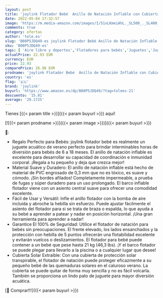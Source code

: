 ```yaml
---
layout: post
title: 'joylink Flotador Bebé  Anillo de Natación Inflable con Cubierta Solar y Protección de Cintura  Anillo Flotador Ajustable para Bebés 6-18 Meses Juguetes de Desarrollo de Natación'
date: 2022-05-04 17:32:57
image: 'https://m.media-amazon.com/images/I/51xLKmeiAhL._SL500_._SL400_.jpg'
comments: true
category: ofertas
author: 'tole.es'
slug: 'B08P5JDQ49-es joylink Flotador Bebé Anillo de Natación Inflable con...'
sku: 'B08P5JDQ49-es'
tags: [ 'Aire libre y deportes','Flotadores para bebés','Juguetes','Juguetes y juegos','Piscinas de jardín y juegos acuáticos','bebé','bebés','joylink','🇪🇸', ]
actualPrice: 22.93 EUR
currency: EUR
price: 22.93
comparePrice: 26.98 EUR
prodname: 'joylink Flotador Bebé  Anillo de Natación Inflable con Cubierta Solar y Protección de Cintura  Anillo Flotador Ajustable para Bebés 6-18 Meses Juguetes de Desarrollo de Natación'
country: 'es'
flag: '🇪🇸'
brand: 'joylink'
buyurl: 'https://www.amazon.es/dp/B08P5JDQ49/?tag=tolees-21'
descuento: '15.01'
average: '29.1725'
---
```


Tienes [{{< param title >}}]({{< param buyurl >}}) aqui!

[![{{< param prodname >}}]({{< param image >}})]({{< param buyurl >}})

🔎:

- Regalo Perfecto para Bebés: joylink flotador bebé es realmente un juguete acuático de verano perfecto para brindar interminables horas de diversión para bebés de 6 a 18 meses. El anillo de natación inflable es excelente para desarrollar su capacidad de coordinación e inmunidad corporal. ¡Regala a tu pequeño y deja que crezca mejor!
- Material Suave y Duradero: El anillo de natación inflable está hecho de material de PVC engrosado de 0,3 mm que no es tóxico, es suave y cómodo. ¡Sin bordes afilados! Completamente impermeable, a prueba de fugas y súper duradero para un uso prolongado. El barco inflable flotador viene con un asiento central suave para ofrecer una comodidad excelente.
- Fácil de Usar y Versátil: Infle el anillo flotador con la bomba de aire incluida y abroche la hebilla sin esfuerzo. Puede ajustar fácilmente el asiento del flotador para si se trata de braza o espalda, lo que ayuda a su bebé a aprender a patear y nadar en posición horizontal. ¡Una gran herramienta para aprender a nadar!
- Garantice El 100% de Seguridad: Utilice el flotador de natación para bebés sin preocupaciones. El frente elevado, los lados ensanchados y la protección con hebilla de 5 puntos ofrecerán una flotabilidad excelente y evitarán vuelcos o deslizamientos. El flotador para bebé puede contener a un bebé que pese hasta 21 kg (46,3 lbs). ¡Y el barco flotador se puede plegar para llevarlo a la piscina o a cualquier lugar que desee!
- Cubierta Solar Extraíble: Con una cubierta de protección solar transpirable, el flotador de natación puede proteger eficazmente a su pequeño bebé de las quemaduras solares en el caluroso verano. La cubierta se puede quitar de forma muy sencilla y no es fácil volcarla. También se proporciona un lindo pato de juguete para mayor diversión acuática.

[🛒 Comprar!!!]({{< param buyurl >}})
